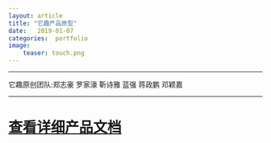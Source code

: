 ```yaml
---
layout: article 
title: "它趣产品原型"
date:   2019-01-07 
categories:  portfolio
image:
    teaser: touch.png
---
```

---
它趣原创团队:郑志豪 罗家濠 靳诗雅 蓝强 蒋政鹏 邓颖嘉

--------
# [查看详细产品文档](https://zhihaopy.github.io/APP_team/)